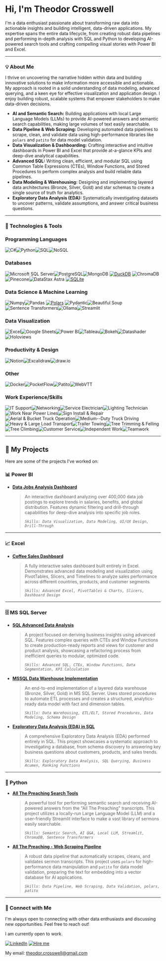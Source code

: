 # Hi, I'm Theodor Crosswell

I'm a data enthusiast passionate about transforming raw data into actionable insights and building intelligent, data-driven applications. My expertise spans the entire data lifecycle, from creating robust data pipelines and performing in-depth analysis with SQL and Python to developing AI-powered search tools and crafting compelling visual stories with Power BI and Excel.

---

### 💡 About Me

I thrive on uncovering the narrative hidden within data and building innovative solutions to make information more accessible and actionable. My approach is rooted in a solid understanding of data modeling, advanced querying, and a keen eye for effective visualization and application design. I enjoy building robust, scalable systems that empower stakeholders to make data-driven decisions.

*   **AI and Semantic Search:** Building applications with local Large Language Models (LLMs) to provide AI-powered answers and semantic search capabilities, making large volumes of text easily searchable.
*   **Data Pipeline & Web Scraping:** Developing automated data pipelines to scrape, clean, and validate data using high-performance libraries like `polars` and `patito` for data model validation.
*   **Data Visualization & Dashboarding:** Crafting interactive and intuitive dashboards in Power BI and Excel that provide at-a-glance KPIs and deep-dive analytical capabilities.
*   **Advanced SQL:** Writing clean, efficient, and modular SQL using Common Table Expressions (CTEs), Window Functions, and Stored Procedures to perform complex analysis and build reliable data pipelines.
*   **Data Modeling & Warehousing:** Designing and implementing layered data architectures (Bronze, Silver, Gold) and star schemas to create a single source of truth for analytics.
*   **Exploratory Data Analysis (EDA):** Systematically investigating datasets to uncover patterns, validate assumptions, and answer critical business questions.
  
---

### 🔧 Technologies & Tools

### Programming Languages
![C#](https://img.shields.io/badge/C%23-239120?style=for-the-badge&logo=c-sharp&logoColor=white)![Python](https://img.shields.io/badge/Python-3776AB?style=for-the-badge&logo=python&logoColor=yellow)![SQL](https://img.shields.io/badge/SQL-025E8C?style=for-the-badge&logo=sql&logoColor=white)![NoSQL](https://img.shields.io/badge/NoSQL-E34F26?style=for-the-badge&logoColor=white)

### Databases
![Microsoft SQL Server](https://img.shields.io/badge/Microsoft%20SQL%20Server-CC2927?style=for-the-badge&logo=microsoft-sql-server&logoColor=white)![PostgreSQL](https://img.shields.io/badge/PostgreSQL-4169E1?style=for-the-badge&logo=postgresql&logoColor=white)![MongoDB](https://img.shields.io/badge/MongoDB-47A248?style=for-the-badge&logo=mongodb&logoColor=white)
[![DuckDB](https://img.shields.io/badge/DuckDB-FFFF00?style=for-the-badge&logo=duckdb&logoColor=black)](#)
![ChromaDB](https://img.shields.io/badge/ChromaDB-6E56CF?style=for-the-badge&logo=chroma&logoColor=white)![Pinecone](https://img.shields.io/badge/Pinecone-3C77C4?style=for-the-badge&logo=pinecone&logoColor=white)![DataStax Astra](https://img.shields.io/badge/DataStax%20Astra-2CD4E0?style=for-the-badge&logo=datastax&logoColor=white)
[![SQLite](https://img.shields.io/badge/SQLite-003B57?style=for-the-badge&logo=sqlite&logoColor=white)](#)

### Data Science & Machine Learning
![Numpy](https://img.shields.io/badge/Numpy-013243?style=for-the-badge&logo=numpy&logoColor=white)![Pandas](https://img.shields.io/badge/Pandas-150458?style=for-the-badge&logo=pandas&logoColor=white)
[![Polars](https://img.shields.io/badge/Polars-1D202D?style=for-the-badge&logo=polars&logoColor=white)](#)
![Pydantic](https://img.shields.io/badge/Pydantic-E92063?style=for-the-badge&logo=pydantic&logoColor=white)![Beautiful Soup](https://img.shields.io/badge/Beautiful%20Soup-A9A9A9?style=for-the-badge&logo=python&logoColor=white)![Sentence Transformers](https://img.shields.io/badge/Sentence%20Transformers-4A148C?style=for-the-badge&logo=huggingface&logoColor=white)![Ollama](https://img.shields.io/badge/Ollama-000000?style=for-the-badge&logo=ollama&logoColor=white)![Streamlit](https://img.shields.io/badge/Streamlit-FF4B4B?style=for-the-badge&logo=streamlit&logoColor=white)

### Data Visualization
![Excel](https://img.shields.io/badge/Excel-217346?style=for-the-badge&logo=microsoft-excel&logoColor=white)![Google Sheets](https://img.shields.io/badge/Google%20Sheets-34A853?style=for-the-badge&logo=google-sheets&logoColor=white)![Power BI](https://img.shields.io/badge/Power%20BI-F2C811?style=for-the-badge&logo=power-bi&logoColor=black)![Tableau](https://img.shields.io/badge/Tableau-E97627?style=for-the-badge&logo=tableau&logoColor=white)![Bokeh](https://img.shields.io/badge/Bokeh-4682B4?style=for-the-badge&logo=bokeh&logoColor=white)![Datashader](https://img.shields.io/badge/Datashader-000000?style=for-the-badge&logo=python&logoColor=white)![Holoviews](https://img.shields.io/badge/HoloViews-C71585?style=for-the-badge&logo=python&logoColor=white)

### Productivity & Design
![Notion](https://img.shields.io/badge/Notion-000000?style=for-the-badge&logo=notion&logoColor=white)![Excalidraw](https://img.shields.io/badge/Excalidraw-6C56CF?style=for-the-badge&logo=excalidraw&logoColor=white)![draw.io](https://img.shields.io/badge/draw.io-F08705?style=for-the-badge&logo=draw-dot-io&logoColor=white)

### Other
![Docker](https://img.shields.io/badge/Docker-2496ED?style=for-the-badge&logo=docker&logoColor=white)![PocketFlow](https://img.shields.io/badge/PocketFlow-FF69B4?style=for-the-badge)![Patito](https://img.shields.io/badge/Patito-FFD700?style=for-the-badge)![WebVTT](https://img.shields.io/badge/WebVTT-808080?style=for-the-badge)

### Work Experience/Skills
![IT Support](https://img.shields.io/badge/IT%20Support-0078D4?style=for-the-badge)![Networking](https://img.shields.io/badge/Networking-0078D4?style=for-the-badge)![Service Electrician](https://img.shields.io/badge/Service%20Electrician-FFD700?style=for-the-badge)![Lighting Technician](https://img.shields.io/badge/Lighting%20Technician-FFD700?style=for-the-badge)![Work Near Power Lines](https://img.shields.io/badge/Work%20Near%20Power%20Lines-FFD700?style=for-the-badge)![Sign Install & Repair](https://img.shields.io/badge/Sign%20Install%20%26%20Repair-4682B4?style=for-the-badge)![Aerial & Bucket Truck Operation](https://img.shields.io/badge/Aerial%20%26%20Bucket%20Truck%20Operation-FF8C00?style=for-the-badge)![Medium--Duty Truck Driving](https://img.shields.io/badge/Medium--Duty%20Truck%20Driving-FF8C00?style=for-the-badge)![Heavy & Large Load Transport](https://img.shields.io/badge/Heavy%20%26%20Large%20Load%20Transport-FF8C00?style=for-the-badge)![Trailer Towing](https://img.shields.io/badge/Trailer%20Towing-FF8C00?style=for-the-badge)![Tree Trimming & Felling](https://img.shields.io/badge/Tree%20Trimming%20%26%20Felling-228B22?style=for-the-badge)![Tree Climbing](https://img.shields.io/badge/Tree%20Climbing-228B22?style=for-the-badge)![Customer Service](https://img.shields.io/badge/Customer%20Service-00A99D?style=for-the-badge)![Independent Work](https://img.shields.io/badge/Independent%20Work-8A2BE2?style=for-the-badge)![Teamwork](https://img.shields.io/badge/Teamwork-8A2BE2?style=for-the-badge)

---

## 🚀 My Projects

Here are some of the projects I've worked on:

### 📊 Power BI

*   **[Data Jobs Analysis Dashboard](https://github.com/TheodorCrosswell/DataJobsDashboard_PowerBI)**
    > An interactive dashboard analyzing over 400,000 data job postings to explore trends in salaries, benefits, and global distribution. Features dynamic filtering and drill-through capabilities for deep-dive analysis into specific job roles.
    >
    > *`Skills: Data Visualization, Data Modeling, UI/UX Design, Drill-Through`*

---

### 📈 Excel

*   **[Coffee Sales Dashboard](https://github.com/TheodorCrosswell/ExcelDashboardProject)**
    > A fully interactive sales dashboard built entirely in Excel. Demonstrates advanced data modeling and visualization using PivotTables, Slicers, and Timelines to analyze sales performance across different countries, products, and customer segments.
    >
    > *`Skills: Advanced Excel, PivotTables & Charts, Slicers, Dashboard Design`*

---

### 🗄️ MS SQL Server

*   **[SQL Advanced Data Analysis](https://github.com/TheodorCrosswell/AdvancedDataAnalysisProject)**
    > A project focused on deriving business insights using advanced SQL. Features complex queries with CTEs and Window Functions to create production-ready reports and views for customer and product analysis, showcasing a refactoring process from inefficient queries to modular, optimized code.
    >
    > *`Skills: Advanced SQL, CTEs, Window Functions, Data Segmentation, KPI Calculation`*

*   **[MSSQL Data Warehouse Implementation](https://github.com/TheodorCrosswell/DataWarehouseProject)**
    > An end-to-end implementation of a layered data warehouse (Bronze, Silver, Gold) in MS SQL Server. Uses stored procedures to automate ETL processes and creates a structured, analytics-ready data model with fact and dimension tables.
    >
    > *`Skills: Data Warehousing, ETL/ELT, Stored Procedures, Data Modeling, Schema Design`*

*   **[Exploratory Data Analysis (EDA) in SQL](https://github.com/TheodorCrosswell/ExploratoryDataAnalysisProject)**
    > A comprehensive Exploratory Data Analysis (EDA) performed entirely in SQL. This project showcases a systematic approach to investigating a database, from schema discovery to answering key business questions about customers, products, and sales trends.
    >
    > *`Skills: Exploratory Data Analysis, SQL Querying, Business Acumen, Ranking Functions`*

---

### 🐍 Python

*   **[All The Preaching Search Tools](https://github.com/TheodorCrosswell/All_The_Preaching_Search_Tools)**
    > A powerful tool for performing semantic search and receiving AI-powered answers from the "All The Preaching" transcripts. This project utilizes a locally-run Large Language Model (LLM) and a user-friendly Streamlit interface to make a vast library of sermons easily searchable.
    >
    > *`Skills: Semantic Search, AI Q&A, Local LLM, Streamlit, ChromaDB, Sentence Transformers`*

*   **[All The Preaching - Web Scraping Pipeline](https://github.com/TheodorCrosswell/All-The-Preaching-Web-Scraping-Pipeline)**
    > A robust data pipeline that automatically scrapes, cleans, and validates sermon transcripts. This project uses `polars` for high-performance data manipulation and `patito` for data model validation, preparing the text for embedding into a vector database for AI applications.
    >
    > *`Skills: Data Pipeline, Web Scraping, Data Validation, polars, patito`*

---

### 🔗 Connect with Me

I'm always open to connecting with other data enthusiasts and discussing new opportunities. Feel free to reach out!

I am currently open to work.

[![LinkedIn](https://img.shields.io/badge/LinkedIn-0077B5?style=for-the-badge&logo=linkedin&logoColor=white)](https://www.linkedin.com/in/theodor-crosswell-a08b4a2a5/)
[![Hire me](https://img.shields.io/badge/Hire%20me-blue?style=for-the-badge)](mailto:theodor.crosswell@gmail.com)

My email: theodor.crosswell@gmail.com
